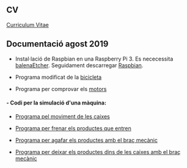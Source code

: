 ## CV
[Curriculum Vitae](CV_Coll_Josifov_ENGLISH_12-2020.pdf)


## Documentació agost 2019

- Instal·lació de Raspbian en una Raspberry Pi 3. Es nececessita  [balenaEtcher](https://www.balena.io/etcher/). Seguidament descarregar [Raspbian](https://www.raspberrypi.org/downloads/raspbian/).

- Programa modificat de la [bicicleta](https://raw.githubusercontent.com/RichardCollJosifov/richardcolljosifov.github.io/master/Modificacio_bicicleta.txt)

- Programa per comprovar els [motors](Motors.rar)

#### - Codi per la simulació d'una màquina:  
- [Programa pel moviment de les caixes](https://raw.githubusercontent.com/RichardCollJosifov/richardcolljosifov.github.io/master/Formacio_simulacio/Boxes.txt) 
  
- [Programa per frenar els productes que entren](https://raw.githubusercontent.com/RichardCollJosifov/richardcolljosifov.github.io/master/Formacio_simulacio/Freno.txt) 
  
- [Programa per agafar els productes amb el braç mecànic](https://raw.githubusercontent.com/RichardCollJosifov/richardcolljosifov.github.io/master/Formacio_simulacio/Pick.txt) 
  
- [Programa per deixar els productes dins de les caixes amb el braç mecànic](https://raw.githubusercontent.com/RichardCollJosifov/richardcolljosifov.github.io/master/Formacio_simulacio/Place.txt)

